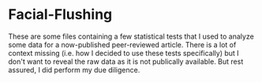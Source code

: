 # Facial-Flushing

These are some files containing a few statistical tests that I used to analyze some data for a now-published peer-reviewed article. There is a lot of context missing (i.e. how I decided to use these tests specifically) but I don't want to reveal the raw data as it is not publically available. But rest assured, I did perform my due diligence. 
